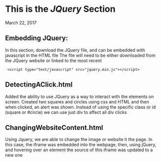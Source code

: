 This is the *JQuery* Section
=====

March 22, 2017

Embedding JQuery:
-----
In this section, download the JQuery file, and can be embedded with javascript in the HTML file
The file will need to be either downloaded from the JQuery website or linked to the most recent

	 <script type="text/javascript" src="jquery.min.js"></script>

DetectingAClick.html
-----
Added the ability to use JQuery as a way to interact with the elements on screen. 
Created two squares and circles using css and HTML and then when clicked, an alert was shown. 
Instead of using the specific class or id (square or #circle) we can use just div to affect all div clicks

ChangingWebsiteContent.html
-----
Using Jquery, we are able to change the image or website it the page.
In this case, the iframe was embedded into the webpage, then, using jQuery, and hovering over an element the source of this iframe was updated to a new one

